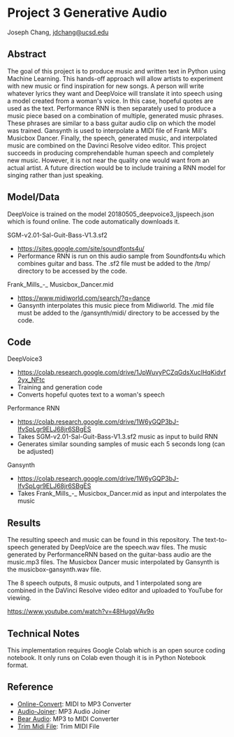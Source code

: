 # Project 3 Generative Audio

Joseph Chang, jdchang@ucsd.edu

## Abstract

The goal of this project is to produce music and written text in Python using Machine Learning. This hands-off approach will allow artists to experiment with new music or find inspiration for new songs. A person will write whatever lyrics they want and DeepVoice will translate it into speech using a model created from a woman's voice. In this case, hopeful quotes are used as the text. Performance RNN is then separately used to produce a music piece based on a combination of multiple, generated music phrases. These phrases are similar to a bass guitar audio clip on which the model was trained. Gansynth is used to interpolate a MIDI file of Frank Mill's Musicbox Dancer. Finally, the speech, generated music, and interpolated music are combined on the Davinci Resolve video editor. This project succeeds in producing comprehendable human speech and completely new music. However, it is not near the quality one would want from an actual artist. A future direction would be to include training a RNN model for singing rather than just speaking.

## Model/Data

DeepVoice is trained on the model 20180505_deepvoice3_ljspeech.json which is found online. The code automatically downloads it.

SGM-v2.01-Sal-Guit-Bass-V1.3.sf2
- https://sites.google.com/site/soundfonts4u/
- Performance RNN is run on this audio sample from Soundfonts4u which combines guitar and bass. The .sf2 file must be added to the /tmp/ directory to be accessed by the code.

Frank_Mills_-_ Musicbox_Dancer.mid
- https://www.midiworld.com/search/?q=dance
- Gansynth interpolates this music piece from Midiworld. The .mid file must be added to the /gansynth/midi/ directory to be accessed by the code.

## Code

DeepVoice3 
- https://colab.research.google.com/drive/1JpWuvyPCZqGdsXuclHqKidvf2yx_NFtc
- Training and generation code
- Converts hopeful quotes text to a woman's speech

Performance RNN
- https://colab.research.google.com/drive/1W6yGQP3bJ-IfvSpLgr9ELJ68jr6SBgES
- Takes SGM-v2.01-Sal-Guit-Bass-V1.3.sf2 music as input to build RNN
- Generates similar sounding samples of music each 5 seconds long (can be adjusted)

Gansynth
- https://colab.research.google.com/drive/1W6yGQP3bJ-IfvSpLgr9ELJ68jr6SBgES
- Takes Frank_Mills_-_ Musicbox_Dancer.mid as input and interpolates the music


## Results

The resulting speech and music can be found in this repository. The text-to-speech generated by DeepVoice are the speech.wav files. The music generated by PerformanceRNN based on the guitar-bass audio are the music.mp3 files. The Musicbox Dancer music interpolated by Gansynth is the musicbox-gansynth.wav file.

The 8 speech outputs, 8 music outputs, and 1 interpolated song are combined in the DaVinci Resolve video editor and uploaded to YouTube for viewing.

https://www.youtube.com/watch?v=48HugqVAv9o


## Technical Notes

This implementation requires Google Colab which is an open source coding notebook. It only runs on Colab even though it is in Python Notebook format. 

## Reference

- [Online-Convert](https://www.online-convert.com/result/9cb76d5d-bee8-4ac5-be68-72409cc61c6e): MIDI to MP3 Converter
- [Audio-Joiner](https://audio-joiner.com/): MP3 Audio Joiner
- [Bear Audio](https://www.bearaudiotool.com/mp3-to-midi): MP3 to MIDI Converter
- [Trim Midi File](http://midi.mathewvp.com/midiTrim.php): Trim MIDI File



